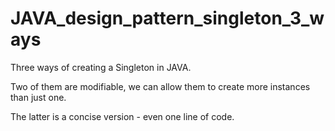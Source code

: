 # JAVA_design_pattern_singleton_3_ways

Three ways of creating a Singleton in JAVA.

Two of them are modifiable, we can allow them to create more instances than just one.

The latter is a concise version - even one line of code.
